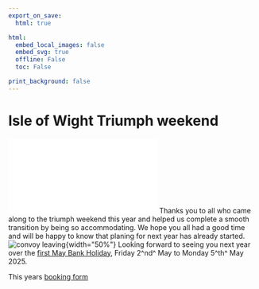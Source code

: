 ```yaml
---
export_on_save:
  html: true

html:
  embed_local_images: false
  embed_svg: true
  offline: False
  toc: False

print_background: false
---
```


# Isle of Wight Triumph weekend

![menubar](/dev/menubar.md)
Thanks you to all who came along to the triumph weekend this year and helped us complete a smooth transition by being so accommodating. We hope you all had a good time and will be happy to know that planing for next year has already started.
![convoy leaving](/gitignore/convoy.GIF){width="50%"}
Looking forward to seeing you next year over the [first May Bank Holiday](/iow.ics), Friday 2^nd^ May to Monday 5^th^ May 2025.


This years [booking form](https://forms.office.com/Pages/ResponsePage.aspx?id=DQSIkWdsW0yxEjajBLZtrQAAAAAAAAAAAAa__ev73N1UQUg4Q1pHR0dGOUdHVllUWTNGWFI5R0IwUy4u)
